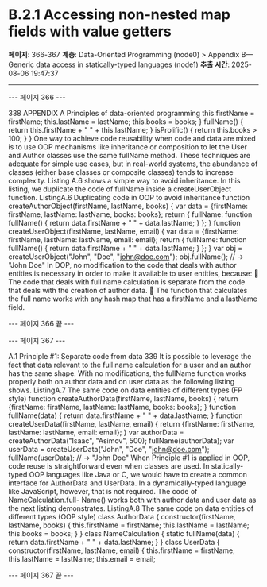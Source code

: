 # B.2.1 Accessing non-nested map fields with value getters

**페이지**: 366-367
**계층**: Data-Oriented Programming (node0) > Appendix B—Generic data access in statically-typed languages (node1)
**추출 시간**: 2025-08-06 19:47:37

---


--- 페이지 366 ---

338 APPENDIX A Principles of data-oriented programming
this.firstName = firstName;
this.lastName = lastName;
this.books = books;
}
fullName() {
return this.firstName + " " + this.lastName;
}
isProlific() {
return this.books > 100;
}
}
One way to achieve code reusability when code and data are mixed is to use OOP
mechanisms like inheritance or composition to let the User and Author classes use
the same fullName method. These techniques are adequate for simple use cases, but
in real-world systems, the abundance of classes (either base classes or composite
classes) tends to increase complexity.
Listing A.6 shows a simple way to avoid inheritance. In this listing, we duplicate the
code of fullName inside a createUserObject function.
ListingA.6 Duplicating code in OOP to avoid inheritance
function createAuthorObject(firstName, lastName, books) {
var data = {firstName: firstName, lastName: lastName, books: books};
return {
fullName: function fullName() {
return data.firstName + " " + data.lastName;
}
};
}
function createUserObject(firstName, lastName, email) {
var data = {firstName: firstName, lastName: lastName, email: email};
return {
fullName: function fullName() {
return data.firstName + " " + data.lastName;
}
};
}
var obj = createUserObject("John", "Doe", "john@doe.com");
obj.fullName();
// → "John Doe"
In DOP, no modification to the code that deals with author entities is necessary in
order to make it available to user entities, because:
 The code that deals with full name calculation is separate from the code that
deals with the creation of author data.
 The function that calculates the full name works with any hash map that has a
firstName and a lastName field.

--- 페이지 366 끝 ---


--- 페이지 367 ---

A.1 Principle #1: Separate code from data 339
It is possible to leverage the fact that data relevant to the full name calculation for a
user and an author has the same shape. With no modifications, the fullName function
works properly both on author data and on user data as the following listing shows.
ListingA.7 The same code on data entities of different types (FP style)
function createAuthorData(firstName, lastName, books) {
return {firstName: firstName, lastName: lastName, books: books};
}
function fullName(data) {
return data.firstName + " " + data.lastName;
}
function createUserData(firstName, lastName, email) {
return {firstName: firstName, lastName: lastName, email: email};
}
var authorData = createAuthorData("Isaac", "Asimov", 500);
fullName(authorData);
var userData = createUserData("John", "Doe", "john@doe.com");
fullName(userData);
// → "John Doe"
When Principle #1 is applied in OOP, code reuse is straightforward even when classes
are used. In statically-typed OOP languages like Java or C, we would have to create a
common interface for AuthorData and UserData. In a dynamically-typed language
like JavaScript, however, that is not required. The code of NameCalculation.full-
Name() works both with author data and user data as the next listing demonstrates.
ListingA.8 The same code on data entities of different types (OOP style)
class AuthorData {
constructor(firstName, lastName, books) {
this.firstName = firstName;
this.lastName = lastName;
this.books = books;
}
}
class NameCalculation {
static fullName(data) {
return data.firstName + " " + data.lastName;
}
}
class UserData {
constructor(firstName, lastName, email) {
this.firstName = firstName;
this.lastName = lastName;
this.email = email;

--- 페이지 367 끝 ---
